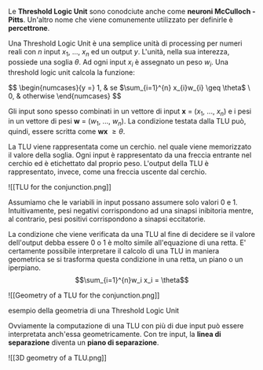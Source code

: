 Le **Threshold Logic Unit** sono conodciute anche come **neuroni McCulloch - Pitts**. Un'altro nome che viene comunemente utilizzato per definirle è **percettrone**. 

Una Threshold Logic Unit è una semplice unità di processing per numeri reali con $n$ input $x_{1}$, ..., $x_{n}$ ed un output $y$. L'unità, nella sua interezza, possiede una soglia $\theta$. Ad ogni input $x_{i}$ è assegnato un peso $w_{i}$. 
Una threshold logic unit calcola la funzione:

$$
\begin{numcases}{y =}
  1, & se $\sum_{i=1}^{n} x_{i}w_{i} \geq \theta$ \\
  0, & otherwise
\end{numcases}
$$

Gli input sono spesso combinati in un vettore di input **x** = ($x_{1}$, ..., $x_{n}$) e i pesi in un vettore di pesi **w** = ($w_{1}$, ..., $w_{n}$).
La condizione testata dalla TLU può, quindi, essere scritta come **wx** $\geq \theta$.  

La TLU viene rappresentata come un cerchio. nel quale viene memorizzato il valore della soglia. Ogni input è rappresentato da una freccia entrante nel cerchio ed è etichettato dal proprio peso. L'output della TLU è rappresentato, invece, come una freccia uscente dal cerchio.

![[TLU for the conjunction.png]]

Assumiamo che le variabili in input possano assumere solo valori 0 e 1.
Intuitivamente, pesi negativi corrispondono ad una sinapsi inibitoria mentre, al contrario, pesi positivi corrispondono a sinapsi eccitatorie.

La condizione che viene verificata da una TLU al fine di decidere se il valore dell'output debba essere 0 o 1 è molto simile all'equazione di una retta. E' certamente possibile interpretare il calcolo di una TLU in maniera geometrica se si trasforma questa condizione in una retta, un piano o un iperpiano.
$$\sum_{i=1}^{n}w_i x_i = \theta$$

![[Geometry of a TLU for the conjunction.png]]

esempio della geometria di una Threshold Logic Unit

Ovviamente la computazione di una TLU con più di due input può essere interpretata anch'essa geometricamente. Con tre input, la **linea di separazione** diventa un **piano di separazione**.

![[3D geometry of a TLU.png]]
 

